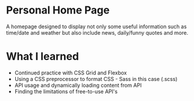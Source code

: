 # Personal Home Page

A homepage designed to display not only some useful information such as time/date and weather but also include news, daily/funny quotes and more.

# What I learned

- Continued practice with CSS Grid and Flexbox
- Using a CSS preprocessor to format CSS - Sass in this case (.scss)
- API usage and dynamically loading content from API
- Finding the limitations of free-to-use API's
